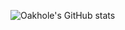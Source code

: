 ![Oakhole's GitHub stats](https://github-readme-stats.vercel.app/api?username=oakhole&show_icons=true&theme=graywhite)
